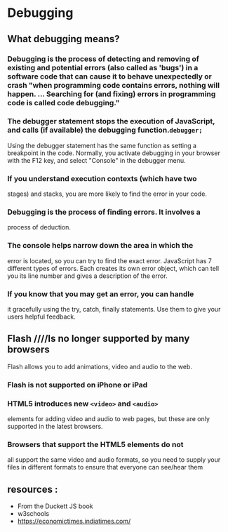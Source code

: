 # Debugging

## What debugging means?

###  Debugging is the process of detecting and removing of existing and potential errors (also called as 'bugs') in a software code that can cause it to behave unexpectedly or crash "when programming code contains errors, nothing will happen. ... Searching for (and fixing) errors in programming code is called code debugging."

### The debugger statement stops the execution of JavaScript, and calls (if available) the debugging function.`debugger;`
Using the debugger statement has the same function as setting a breakpoint in the code.
Normally, you activate debugging in your browser with the F12 key, and select "Console" in the debugger menu.


### If you understand execution contexts (which have two
stages) and stacks, you are more likely to find the error
in your code.

### Debugging is the process of finding errors. It involves a
process of deduction.

### The console helps narrow down the area in which the
error is located, so you can try to find the exact error.
JavaScript has 7 different types of errors. Each creates
its own error object, which can tell you its line number
and gives a description of the error.

### If you know that you may get an error, you can handle
it gracefully using the try, catch, finally statements.
Use them to give your users helpful feedback. 

## Flash ////Is no longer supported by many browsers
Flash allows you to add animations, video and audio to
the web.
### Flash is not supported on iPhone or iPad

### HTML5 introduces new `<video>` and `<audio>`
elements for adding video and audio to web pages, but
these are only supported in the latest browsers.

### Browsers that support the HTML5 elements do not
all support the same video and audio formats, so you
need to supply your files in different formats to ensure
that everyone can see/hear them
## resources :

* From the Duckett JS book
* w3schools
* https://economictimes.indiatimes.com/